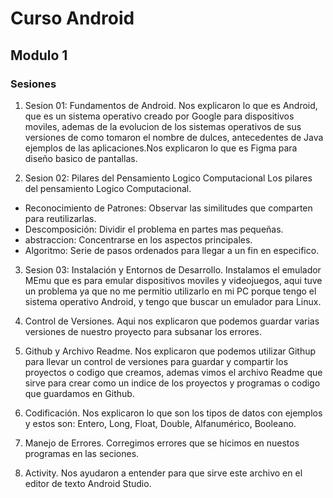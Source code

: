 # Curso Android
## Modulo 1
### Sesiones

1. Sesion 01: Fundamentos de Android.
Nos explicaron lo que es Android, que es un sistema operativo creado por Google para dispositivos moviles, ademas de la evolucion de los sistemas operativos de sus versiones de como tomaron el nombre de dulces, antecedentes de Java ejemplos de las aplicaciones.Nos explicaron lo que es Figma para diseño basico de pantallas.

2. Sesion 02: Pilares del Pensamiento Logico Computacional
Los pilares del pensamiento Logico Computacional.
* Reconocimiento de Patrones: Observar las similitudes que comparten para reutilizarlas.
* Descomposición: Dividir el problema en partes mas pequeñas.
* abstraccion: Concentrarse en los  aspectos principales.
* Algoritmo: Serie de pasos ordenados para llegar a un fin en especifico.

3. Sesion 03: Instalación y Entornos de Desarrollo.
Instalamos el emulador MEmu que es para emular dispositivos moviles y videojuegos, aqui tuve un problema ya que no me permitio utilizarlo en mi PC porque tengo el sistema operativo Android, y tengo que buscar un emulador para Linux.

4. Control de Versiones.
Aqui nos explicaron que podemos guardar varias versiones de nuestro proyecto para subsanar los errores.

5. Github y Archivo Readme.
Nos explicaron que podemos utilizar Githup para llevar un control de versiones para guardar y compartir los proyectos o codigo que creamos, ademas vimos el archivo Readme que sirve para crear como un indice de los proyectos y programas o codigo que guardamos en Github.

6. Codificación.
Nos explicaron lo que son los tipos de datos con ejemplos y estos son: Entero, Long, Float, Double, Alfanumérico, Booleano.

7. Manejo de Errores.
Corregimos errores que se hicimos en nuestos programas en las seciones.

8. Activity.
Nos ayudaron a entender para que sirve este archivo en el editor de texto Android Studio.

